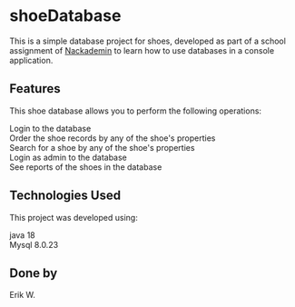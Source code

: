 # shoeDatabase

This is a simple database project for shoes, developed as part of a school assignment of [Nackademin](https://nackademin.se/) to learn how to use databases in a console application.

## Features

This shoe database allows you to perform the following operations:<br />

Login to the database<br />
Order the shoe records by any of the shoe's properties<br />
Search for a shoe by any of the shoe's properties<br />
Login as admin to the database<br />
See reports of the shoes in the database

## Technologies Used
This project was developed using:

java 18<br />
Mysql 8.0.23

## Done by
Erik W.
